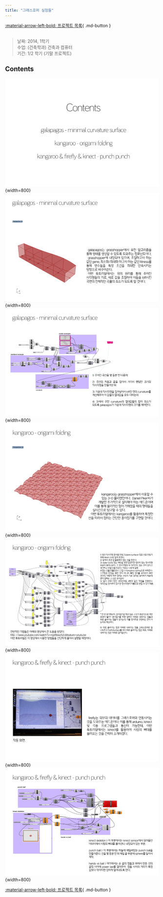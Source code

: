 ```yaml
---
title: "그래스호퍼 실험들"
---
```


[:material-arrow-left-bold: 프로젝트 목록](../../index.md){ .md-button }  
<br>

>날짜: 2014, 1학기  
>수업: (건축학과) 건축과 컴퓨터  
>기간: 1/2 학기 (기말 프로젝트)  

## Contents

![gh-2](../../../../../assets/tools-and-tales/form-experiments/2014/gh-exp/gh_2.png){width=800}
![gh-3](../../../../../assets/tools-and-tales/form-experiments/2014/gh-exp/gh_3.png){width=800}
![gh-4](../../../../../assets/tools-and-tales/form-experiments/2014/gh-exp/gh_4.png){width=800}
![gh-5](../../../../../assets/tools-and-tales/form-experiments/2014/gh-exp/gh_5.png){width=800}
![gh-6](../../../../../assets/tools-and-tales/form-experiments/2014/gh-exp/gh_6.png){width=800}
![gh-7](../../../../../assets/tools-and-tales/form-experiments/2014/gh-exp/gh_7.png){width=800}
![gh-8](../../../../../assets/tools-and-tales/form-experiments/2014/gh-exp/gh_8.png){width=800}


[:material-arrow-left-bold: 프로젝트 목록](../../index.md){ .md-button }